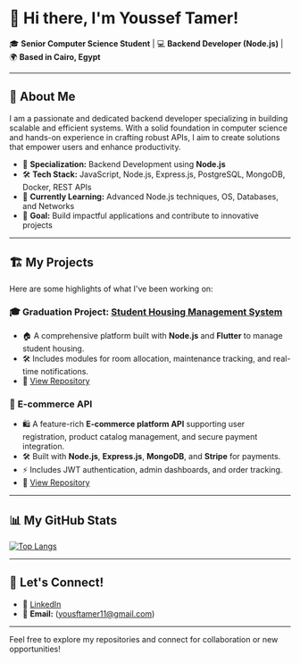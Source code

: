 # 👋 Hi there, I'm Youssef Tamer!

🎓 **Senior Computer Science Student** | 💻 **Backend Developer (Node.js)** | 🌍 **Based in Cairo, Egypt**

---

## 🚀 About Me
I am a passionate and dedicated backend developer specializing in building scalable and efficient systems. With a solid foundation in computer science and hands-on experience in crafting robust APIs, I aim to create solutions that empower users and enhance productivity.

- 🔧 **Specialization:** Backend Development using **Node.js**
- 🛠️ **Tech Stack:** JavaScript, Node.js, Express.js, PostgreSQL, MongoDB, Docker, REST APIs
- 🌱 **Currently Learning:** Advanced Node.js techniques, OS, Databases, and Networks
- 🎯 **Goal:** Build impactful applications and contribute to innovative projects

---

## 🏗️ My Projects
Here are some highlights of what I've been working on:

### 🎓 **Graduation Project:** [Student Housing Management System](#)
- 🏠 A comprehensive platform built with **Node.js** and **Flutter** to manage student housing.
- 🛠️ Includes modules for room allocation, maintenance tracking, and real-time notifications.
- 🔗 [View Repository](https://github.com/youssfTamer/HTI-Housing)

  
### 🛒 **E-commerce API**
- 🛍️ A feature-rich **E-commerce platform API** supporting user registration, product catalog management, and secure payment integration.
- 🛠️ Built with **Node.js**, **Express.js**, **MongoDB**, and **Stripe** for payments.
- ⚡ Includes JWT authentication, admin dashboards, and order tracking.
- 🔗 [View Repository](https://github.com/youssfTamer/E-commerce-/tree/master)

---

## 📊 My GitHub Stats

[![Top Langs](https://github-readme-stats.vercel.app/api/top-langs/?username=youssfTamer&layout=compact&theme=radical)](https://github.com/anuraghazra/github-readme-stats)

---

## 🌟 Let's Connect!
- 💼 [LinkedIn](https://www.linkedin.com/in/youssef-tamer-)
- 📧 **Email:** (yousftamer11@gmail.com)

---

Feel free to explore my repositories and connect for collaboration or new opportunities!
